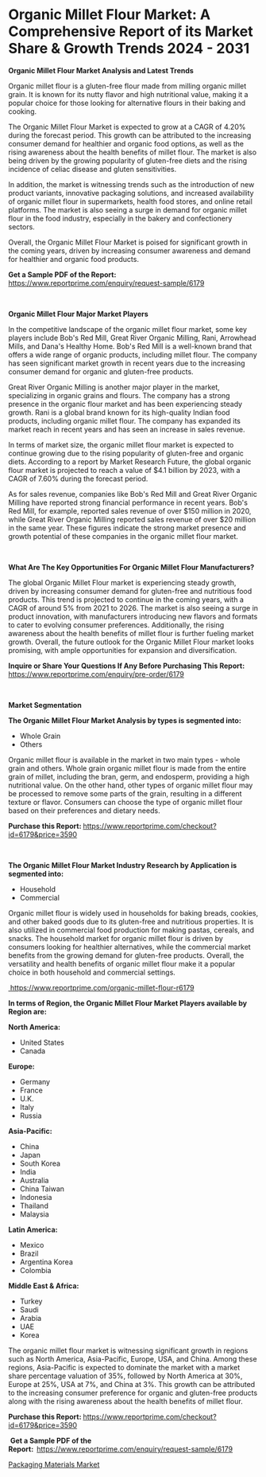 <p><h1>Organic Millet Flour Market: A Comprehensive Report of its Market Share & Growth Trends 2024 - 2031</h1></p><p><strong>Organic Millet Flour Market Analysis and Latest Trends</strong></p>
<p><p>Organic millet flour is a gluten-free flour made from milling organic millet grain. It is known for its nutty flavor and high nutritional value, making it a popular choice for those looking for alternative flours in their baking and cooking.</p><p>The Organic Millet Flour Market is expected to grow at a CAGR of 4.20% during the forecast period. This growth can be attributed to the increasing consumer demand for healthier and organic food options, as well as the rising awareness about the health benefits of millet flour. The market is also being driven by the growing popularity of gluten-free diets and the rising incidence of celiac disease and gluten sensitivities.</p><p>In addition, the market is witnessing trends such as the introduction of new product variants, innovative packaging solutions, and increased availability of organic millet flour in supermarkets, health food stores, and online retail platforms. The market is also seeing a surge in demand for organic millet flour in the food industry, especially in the bakery and confectionery sectors.</p><p>Overall, the Organic Millet Flour Market is poised for significant growth in the coming years, driven by increasing consumer awareness and demand for healthier and organic food products.</p></p>
<p><strong>Get a Sample PDF of the Report:&nbsp;</strong> <a href="https://www.reportprime.com/enquiry/request-sample/6179">https://www.reportprime.com/enquiry/request-sample/6179</a></p>
<p>&nbsp;</p>
<p><strong>Organic Millet Flour Major Market Players</strong></p>
<p><p>In the competitive landscape of the organic millet flour market, some key players include Bob's Red Mill, Great River Organic Milling, Rani, Arrowhead Mills, and Dana's Healthy Home. Bob's Red Mill is a well-known brand that offers a wide range of organic products, including millet flour. The company has seen significant market growth in recent years due to the increasing consumer demand for organic and gluten-free products.</p><p>Great River Organic Milling is another major player in the market, specializing in organic grains and flours. The company has a strong presence in the organic flour market and has been experiencing steady growth. Rani is a global brand known for its high-quality Indian food products, including organic millet flour. The company has expanded its market reach in recent years and has seen an increase in sales revenue.</p><p>In terms of market size, the organic millet flour market is expected to continue growing due to the rising popularity of gluten-free and organic diets. According to a report by Market Research Future, the global organic flour market is projected to reach a value of $4.1 billion by 2023, with a CAGR of 7.60% during the forecast period.</p><p>As for sales revenue, companies like Bob's Red Mill and Great River Organic Milling have reported strong financial performance in recent years. Bob's Red Mill, for example, reported sales revenue of over $150 million in 2020, while Great River Organic Milling reported sales revenue of over $20 million in the same year. These figures indicate the strong market presence and growth potential of these companies in the organic millet flour market.</p></p>
<p>&nbsp;</p>
<p><strong>What Are The Key Opportunities For Organic Millet Flour Manufacturers?</strong></p>
<p><p>The global Organic Millet Flour market is experiencing steady growth, driven by increasing consumer demand for gluten-free and nutritious food products. This trend is projected to continue in the coming years, with a CAGR of around 5% from 2021 to 2026. The market is also seeing a surge in product innovation, with manufacturers introducing new flavors and formats to cater to evolving consumer preferences. Additionally, the rising awareness about the health benefits of millet flour is further fueling market growth. Overall, the future outlook for the Organic Millet Flour market looks promising, with ample opportunities for expansion and diversification.</p></p>
<p><strong>Inquire or Share Your Questions If Any Before Purchasing This Report:</strong> <a href="https://www.reportprime.com/enquiry/pre-order/6179">https://www.reportprime.com/enquiry/pre-order/6179</a></p>
<p>&nbsp;</p>
<p><strong>Market Segmentation</strong></p>
<p><strong>The Organic Millet Flour Market Analysis by types is segmented into:</strong></p>
<p><ul><li>Whole Grain</li><li>Others</li></ul></p>
<p><p>Organic millet flour is available in the market in two main types - whole grain and others. Whole grain organic millet flour is made from the entire grain of millet, including the bran, germ, and endosperm, providing a high nutritional value. On the other hand, other types of organic millet flour may be processed to remove some parts of the grain, resulting in a different texture or flavor. Consumers can choose the type of organic millet flour based on their preferences and dietary needs.</p></p>
<p><strong>Purchase this Report:&nbsp;</strong><a href="https://www.reportprime.com/checkout?id=6179&price=3590">https://www.reportprime.com/checkout?id=6179&price=3590</a></p>
<p>&nbsp;</p>
<p><strong>The Organic Millet Flour Market Industry Research by Application is segmented into:</strong></p>
<p><ul><li>Household</li><li>Commercial</li></ul></p>
<p><p>Organic millet flour is widely used in households for baking breads, cookies, and other baked goods due to its gluten-free and nutritious properties. It is also utilized in commercial food production for making pastas, cereals, and snacks. The household market for organic millet flour is driven by consumers looking for healthier alternatives, while the commercial market benefits from the growing demand for gluten-free products. Overall, the versatility and health benefits of organic millet flour make it a popular choice in both household and commercial settings.</p></p>
<p><a href="https://www.reportprime.com/organic-millet-flour-r6179">&nbsp;https://www.reportprime.com/organic-millet-flour-r6179</a></p>
<p><strong>In terms of Region, the Organic Millet Flour Market Players available by Region are:</strong></p>
<p>
    <p> <strong> North America: </strong>
        <ul>
            <li>United States</li>
            <li>Canada</li>
        </ul>
        </p> 
    <p> <strong> Europe: </strong>
        <ul>
            <li>Germany</li>
            <li>France</li>
            <li>U.K.</li>
            <li>Italy</li>
            <li>Russia</li>
        </ul>
        </p> 
    <p> <strong> Asia-Pacific: </strong>
        <ul>
            <li>China</li>
            <li>Japan</li>
            <li>South Korea</li>
            <li>India</li>
            <li>Australia</li>
            <li>China Taiwan</li>
            <li>Indonesia</li>
            <li>Thailand</li>
            <li>Malaysia</li>
        </ul>
        </p> 
    <p> <strong> Latin America: </strong>
        <ul>
            <li>Mexico</li>
            <li>Brazil</li>
            <li>Argentina Korea</li>
            <li>Colombia</li>
        </ul>
        </p> 
    <p> <strong> Middle East & Africa: </strong>
        <ul>
            <li>Turkey</li>
            <li>Saudi</li>
            <li>Arabia</li>
            <li>UAE</li>
            <li>Korea</li>
        </ul>
    </p>
    </p>
<p><p>The organic millet flour market is witnessing significant growth in regions such as North America, Asia-Pacific, Europe, USA, and China. Among these regions, Asia-Pacific is expected to dominate the market with a market share percentage valuation of 35%, followed by North America at 30%, Europe at 25%, USA at 7%, and China at 3%. This growth can be attributed to the increasing consumer preference for organic and gluten-free products along with the rising awareness about the health benefits of millet flour.</p></p>
<p><strong>Purchase this Report: </strong><a href="https://www.reportprime.com/checkout?id=6179&price=3590">https://www.reportprime.com/checkout?id=6179&price=3590</a></p>
<p>&nbsp;<strong>Get a Sample PDF of the Report:&nbsp;&nbsp;</strong><a href="https://www.reportprime.com/enquiry/request-sample/6179">https://www.reportprime.com/enquiry/request-sample/6179</a></p>
<p><strong></strong></p>
<p><p><a href="https://scarlet-rocket-c63.notion.site/Packaging-Materials-Market-Provides-Detailed-Segmentation-of-this-Market-based-on-Type-Application--bc56a741864045b9b8e959503ecd14a8">Packaging Materials Market</a></p></p>